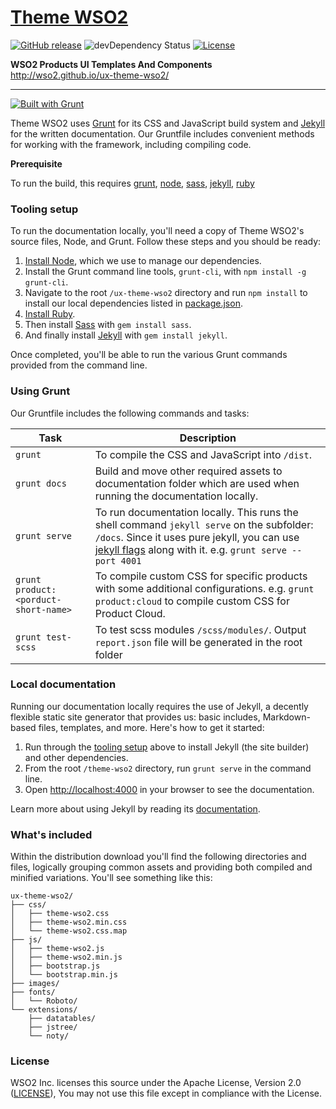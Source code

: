 # [Theme WSO2](http://wso2.github.io/ux-theme-wso2/)

[![GitHub release](https://img.shields.io/badge/release-v2.0.0-orange.svg?style=flat-square)](https://github.com/wso2-dev-ux/theme-wso2/releases/tag/v2.0.0)
![devDependency Status](https://david-dm.org/wso2/ux-theme-wso2/dev-status.svg?style=flat-square)
[![License](https://img.shields.io/badge/license-MIT/Apache--2.0-blue.svg?style=flat-square)](LICENSE)

**WSO2 Products UI Templates And Components**   
http://wso2.github.io/ux-theme-wso2/

---

[![Built with Grunt](https://cdn.gruntjs.com/builtwith.png)](http://gruntjs.com/)

Theme WSO2 uses [Grunt](http://gruntjs.com) for its CSS and JavaScript build system and [Jekyll](https://jekyllrb.com/) for the written documentation. 
Our Gruntfile includes convenient methods for working with the framework, including compiling code.

**Prerequisite**

To run the build, this requires [grunt][grunt-install], [node][node-install], [sass][sass-install], [jekyll][jekyll-install], [ruby][ruby-install]

### Tooling setup

To run the documentation locally, you'll need a copy of Theme WSO2's source files, Node, and Grunt. Follow these steps and you should be ready:

1. [Install Node][node-install], which we use to manage our dependencies.
2. Install the Grunt command line tools, `grunt-cli`, with `npm install -g grunt-cli`.
3. Navigate to the root `/ux-theme-wso2` directory and run `npm install` to install our local dependencies listed in [package.json](https://github.com/wso2-dev-ux/theme-wso2/blob/master/package.json).
4. [Install Ruby][ruby-install].
5. Then install [Sass][sass-install] with `gem install sass`. 
6. And finally install [Jekyll][jekyll-install] with `gem install jekyll`.

[grunt-install]: http://gruntjs.com/getting-started
[node-install]: https://nodejs.org/download
[jekyll-install]: https://jekyllrb.com/docs/installation
[sass-install]: http://sass-lang.com/install
[ruby-install]: https://www.ruby-lang.org/en/documentation/installation

Once completed, you'll be able to run the various Grunt commands provided from the command line.

### Using Grunt

Our Gruntfile includes the following commands and tasks:

| Task | Description |
| --- | --- |
| `grunt` | To compile the CSS and JavaScript into `/dist`. |
| `grunt docs` | Build and move other required assets to documentation folder which are used when running the documentation locally. |
| `grunt serve` | To run documentation locally. This runs the shell command `jekyll serve` on the subfolder: `/docs`. Since it uses pure jekyll, you can use [jekyll flags](https://jekyllrb.com/docs/configuration/) along with it. e.g. `grunt serve --port 4001` |
| `grunt product:<porduct-short-name>` | To compile custom CSS for specific products with some additional configurations. e.g. `grunt product:cloud` to compile custom CSS for Product Cloud. |
| `grunt test-scss` | To test scss modules `/scss/modules/`. Output `report.json` file will be generated in the root folder |

### Local documentation

Running our documentation locally requires the use of Jekyll, a decently flexible static site generator that provides us: 
basic includes, Markdown-based files, templates, and more. Here's how to get it started:

1. Run through the [tooling setup](#tooling-setup) above to install Jekyll (the site builder) and other dependencies.
2. From the root `/theme-wso2` directory, run `grunt serve` in the command line.
3. Open <http://localhost:4000> in your browser to see the documentation.

Learn more about using Jekyll by reading its [documentation](https://jekyllrb.com/docs/home/).

### What's included

Within the distribution download you'll find the following directories and files, 
logically grouping common assets and providing both compiled and minified variations. You'll see something like this:

```
ux-theme-wso2/
├── css/
│   ├── theme-wso2.css
│   ├── theme-wso2.min.css
│   └── theme-wso2.css.map
├── js/
│   ├── theme-wso2.js
│   ├── theme-wso2.min.js
│   ├── bootstrap.js
│   └── bootstrap.min.js
├── images/
├── fonts/
│   └── Roboto/
└── extensions/
    ├── datatables/
    ├── jstree/
    └── noty/
```

### License

WSO2 Inc. licenses this source under the Apache License, Version 2.0 ([LICENSE](LICENSE)), You may not use this file except in compliance with the License.
